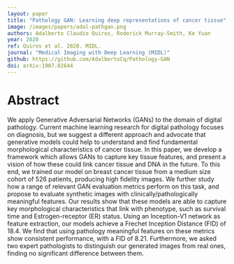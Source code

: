 ```yaml
---
layout: paper
title: "Pathology GAN: Learning deep representations of cancer tissue"
image: /images/papers/adal-pathgan.png
authors: Adalberto Claudio Quiros, Roderick Murray-Smith, Ke Yuan
year: 2020
ref: Quiros et al. 2020. MIDL.
journal: "Medical Imaging with Deep Learning (MIDL)"
github: https://github.com/AdalbertoCq/Pathology-GAN
doi: arXiv:1907.02644 
---
```


# Abstract

We apply Generative Adversarial Networks (GANs) to the domain of digital pathology. Current machine learning research for digital pathology focuses on diagnosis, but we suggest a different approach and advocate that generative models could help to understand and find fundamental morphological characteristics of cancer tissue. In this paper, we develop a framework which allows GANs to capture key tissue features, and present a vision of how these could link cancer tissue and DNA in the future. To this end, we trained our model on breast cancer tissue from a medium size cohort of 526 patients, producing high fidelity images. We further study how a range of relevant GAN evaluation metrics perform on this task, and propose to evaluate synthetic images with clinically/pathologically meaningful features. Our results show that these models are able to capture key morphological characteristics that link with phenotype, such as survival time and Estrogen-receptor (ER) status. Using an Inception-V1 network as feature extraction, our models achieve a Frechet Inception Distance (FID) of 18.4. We find that using pathology meaningful features on these metrics show consistent performance, with a FID of 8.21. Furthermore, we asked two expert pathologists to distinguish our generated images from real ones, finding no significant difference between them.